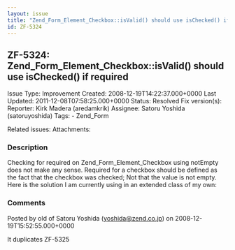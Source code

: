 ```yaml
---
layout: issue
title: "Zend_Form_Element_Checkbox::isValid() should use isChecked() if required"
id: ZF-5324
---
```


ZF-5324: Zend\_Form\_Element\_Checkbox::isValid() should use isChecked() if required
------------------------------------------------------------------------------------

 Issue Type: Improvement Created: 2008-12-19T14:22:37.000+0000 Last Updated: 2011-12-08T07:58:25.000+0000 Status: Resolved Fix version(s): 
 Reporter:  Kirk Madera (aredamkrik)  Assignee:  Satoru Yoshida (satoruyoshida)  Tags: - Zend\_Form
 
 Related issues: 
 Attachments: 
### Description

Checking for required on Zend\_Form\_Element\_Checkbox using notEmpty does not make any sense. Required for a checkbox should be defined as the fact that the checkbox was checked; Not that the value is not empty. Here is the solution I am currently using in an extended class of my own:

 

 

### Comments

Posted by old of Satoru Yoshida (yoshida@zend.co.jp) on 2008-12-19T15:52:55.000+0000

It duplicates ZF-5325

 

 